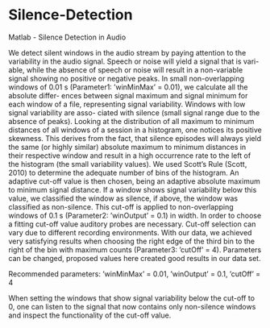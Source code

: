 # Silence-Detection

Matlab - Silence Detection in Audio

We detect silent windows in the audio stream by paying attention to the variability in the audio signal. Speech or noise will yield a signal that is vari- able, while the absence of speech or noise will result in a non-variable signal showing no positive or negative peaks. In small non-overlapping windows of 0.01 s (Parameter1: ’winMinMax’ = 0.01), we calculate all the absolute differ- ences between signal maximum and signal minimum for each window of a file, representing signal variability. Windows with low signal variability are asso- ciated with silence (small signal range due to the absence of peaks). Looking at the distribution of all maximum to minimum distances of all windows of a session in a histogram, one notices its positive skewness. This derives from the fact, that silence episodes will always yield the same (or highly similar) absolute maximum to minimum distances in their respective window and result in a high occurrence rate to the left of the histogram (the small variability values). We used Scott’s Rule (Scott, 2010) to determine the adequate number of bins of the histogram. An adaptive cut-off value is then chosen, being an adaptive absolute maximum to minimum signal distance. If a window shows signal variability below this value, we classified the window as silence, if above, the window was classified as non-silence. This cut-off is applied to non-overlapping windows of 0.1 s (Parameter2: ’winOutput’ = 0.1) in width. In order to choose a fitting cut-off value auditory probes are necessary. Cut-off selection can vary due to different recording environments. With our data, we achieved very satisfying results when choosing the right edge of the third bin to the right of the bin with maximum counts (Parameter3: ’cutOff’ = 4). Parameters can be changed, proposed values here created good results in our data set.

Recommended parameters: ’winMinMax’ = 0.01, ’winOutput’ = 0.1, ’cutOff’ = 4

When setting the windows that show signal variability below the cut-off to 0, one can listen to the signal that now contains only non-silence windows and inspect the functionality of the cut-off value.

